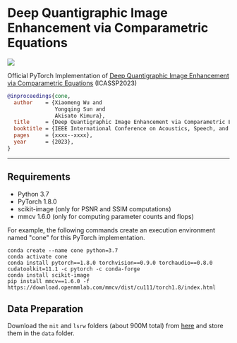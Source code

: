 # Deep Quantigraphic Image Enhancement via Comparametric Equations

![](https://img.shields.io/badge/python-3.7-blue.svg)

Official PyTorch Implementation of [Deep Quantigraphic Image Enhancement via Comparametric Equations]() (ICASSP2023)

```BibTeX
@inproceedings{cone,
  author    = {Xiaomeng Wu and
               Yongqing Sun and
               Akisato Kimura},
  title     = {Deep Quantigraphic Image Enhancement via Comparametric Equations},
  booktitle = {IEEE International Conference on Acoustics, Speech, and Signal Processing (ICASSP)},
  pages     = {xxxx--xxxx},
  year      = {2023},
}
```

------

## Requirements

- Python 3.7
- PyTorch 1.8.0
- scikit-image (only for PSNR and SSIM computations)
- mmcv 1.6.0 (only for computing parameter counts and flops)

For example, the following commands create an execution environment named "cone" for this PyTorch implementation.

```
conda create --name cone python=3.7
conda activate cone
conda install pytorch==1.8.0 torchvision==0.9.0 torchaudio==0.8.0 cudatoolkit=11.1 -c pytorch -c conda-forge
conda install scikit-image
pip install mmcv==1.6.0 -f https://download.openmmlab.com/mmcv/dist/cu111/torch1.8/index.html
```

## Data Preparation

Download the `mit` and `lsrw` folders (about 900M total) from [here](https://github.com/xiaomengwupx/cone-data) and store them in the `data` folder.


